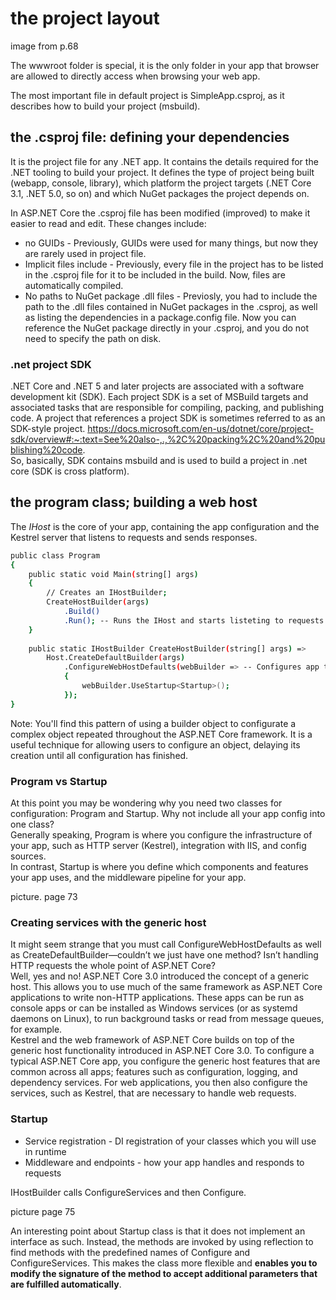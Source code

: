 # the project layout
image from p.68

The wwwroot folder is special, it is the only folder in your app that browser are allowed to directly access when browsing your web app.

The most important file in default project is SimpleApp.csproj, as it describes how to build your project (msbuild).

## the .csproj file: defining your dependencies
It is the project file for any .NET app. 
It contains the details required for the .NET tooling to build your project. 
It defines the type of project being built (webapp, console, library), which platform the project targets (.NET Core 3.1, .NET 5.0, so on) and which NuGet packages the project depends on.

In ASP.NET Core the .csproj file has been modified (improved) to make it easier to read and edit. These changes include:
* no GUIDs - Previously, GUIDs were used for many things, but now they are rarely used in project file.
* Implicit files include - Previously, every file in the project has to be listed in the .csproj file for it to be included in the build. Now, files are automatically compiled.
* No paths to NuGet package .dll files - Previosly, you had to include the path to the .dll files contained in NuGet packages in the .csproj, as well as listing the dependencies in a package.config file. Now you can reference the NuGet package directly in your .csproj, and you do not need to specify the path on disk.


### .net project SDK
.NET Core and .NET 5 and later projects are associated with a software development kit (SDK). Each project SDK is a set of MSBuild targets and associated tasks that are responsible for compiling, packing, and publishing code. A project that references a project SDK is sometimes referred to as an SDK-style project.
https://docs.microsoft.com/en-us/dotnet/core/project-sdk/overview#:~:text=See%20also-,.,%2C%20packing%2C%20and%20publishing%20code.  
So, basically, SDK contains msbuild and is used to build a project in .net core (SDK is cross platform).

## the program class; building a web host
The *IHost* is the core of your app, containing the app configuration and the Kestrel server that listens to requests and sends responses.  

```sh
public class Program
{
    public static void Main(string[] args)
    {
        // Creates an IHostBuilder;
        CreateHostBuilder(args)
            .Build()
            .Run(); -- Runs the IHost and starts listeting to requests and generating                responses.
    }
    
    public static IHostBuilder CreateHostBuilder(string[] args) =>
        Host.CreateDefaultBuilder(args)
            .ConfigureWebHostDefaults(webBuilder => -- Configures app to use Kestrel
            {
                webBuilder.UseStartup<Startup>();
            });
}
```
Note: You'll find this pattern of using a builder object to configurate a complex object repeated throughout the ASP.NET Core framework. It is a useful technique for allowing users to configure an object, delaying its creation until all configuration has finished.

### Program vs Startup
At this point you may be wondering why you need two classes for configuration: Program and Startup. Why not include all your app config into one class?  
Generally speaking, Program is where you configure the infrastructure of your app, such as HTTP server (Kestrel), integration with IIS, and config sources.  
In contrast, Startup is where you define which components and features your app uses, and the middleware pipeline for your app.  

picture. page 73

### Creating services with the generic host
It might seem strange that you must call ConfigureWebHostDefaults as well as CreateDefaultBuilder—couldn’t we just have one method? Isn’t handling HTTP requests the whole point of ASP.NET Core?  
Well, yes and no! ASP.NET Core 3.0 introduced the concept of a generic host. This allows you to use much of the same framework as ASP.NET Core applications to write non-HTTP applications. These apps can be run as console apps or can be installed as Windows services (or as systemd daemons on Linux), to run background tasks or read from message queues, for example.  
Kestrel and the web framework of ASP.NET Core builds on top of the generic host functionality introduced in ASP.NET Core 3.0. To configure a typical ASP.NET Core app, you configure the generic host features that are common across all apps; features such as configuration, logging, and dependency services. For web applications, you then also configure the services, such as Kestrel, that are necessary to handle web requests.

### Startup
* Service registration - DI registration of your classes which you will use in runtime
* Middleware and endpoints - how your app handles and responds to requests

IHostBuilder calls ConfigureServices and then Configure.

picture page 75

An interesting point about Startup class is that it does not implement an interface as such. Instead, the methods are invoked by using reflection to find methods with the predefined names of Configure and ConfigureServices. This makes the class more flexible and **enables you to modify the signature of the method to accept additional parameters that are fulfilled automatically**.